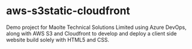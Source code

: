 # aws-s3static-cloudfront
Demo project for Maolte Technical Solutions Limited using Azure DevOps, along with AWS S3 and Cloudfront to develop and deploy a client side website build solely with HTML5 and CSS.

